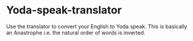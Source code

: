 # Yoda-speak-translator
Use the translator to convert your English to Yoda speak. This is basically an Anastrophe i.e. the natural order of words is inverted.
